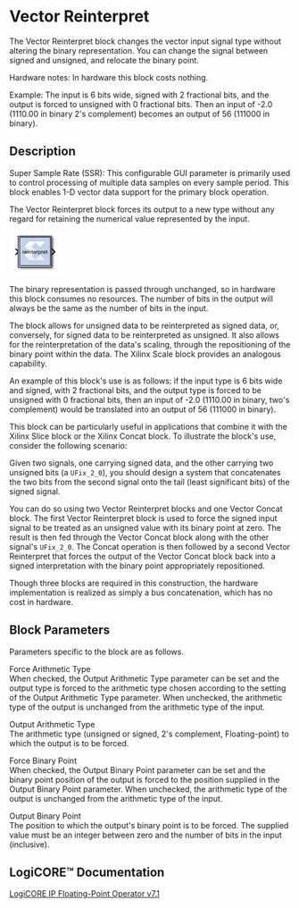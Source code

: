 # Vector Reinterpret

The Vector Reinterpret block changes the vector input signal type
without altering the binary representation. You can change the signal
between signed and unsigned, and relocate the binary point.

Hardware notes: In hardware this block costs nothing.

Example: The input is 6 bits wide, signed with 2 fractional bits, and
the output is forced to unsigned with 0 fractional bits. Then an input
of -2.0 (1110.00 in binary 2's complement) becomes an output of 56
(111000 in binary).

## Description

Super Sample Rate (SSR): This configurable GUI parameter is primarily
used to control processing of multiple data samples on every sample
period. This block enables 1-D vector data support for the primary block
operation.

The Vector Reinterpret block forces its output to a new type without any
regard for retaining the numerical value represented by the input.

![](./Images/hlv1555440983222.png)

The binary representation is passed through unchanged, so in hardware
this block consumes no resources. The number of bits in the output will
always be the same as the number of bits in the input.

The block allows for unsigned data to be reinterpreted as signed data,
or, conversely, for signed data to be reinterpreted as unsigned. It also
allows for the reinterpretation of the data's scaling, through the
repositioning of the binary point within the data. The Xilinx Scale
block provides an analogous capability.

An example of this block's use is as follows: if the input type is 6
bits wide and signed, with 2 fractional bits, and the output type is
forced to be unsigned with 0 fractional bits, then an input of -2.0
(1110.00 in binary, two's complement) would be translated into an output
of 56 (111000 in binary).

This block can be particularly useful in applications that combine it
with the Xilinx Slice block or the Xilinx Concat block. To illustrate
the block's use, consider the following scenario:

Given two signals, one carrying signed data, and the other carrying two
unsigned bits (a `UFix_2_0`), you should design a system that
concatenates the two bits from the second signal onto the tail (least
significant bits) of the signed signal.

You can do so using two Vector Reinterpret blocks and one Vector Concat
block. The first Vector Reinterpret block is used to force the signed
input signal to be treated as an unsigned value with its binary point at
zero. The result is then fed through the Vector Concat block along with
the other signal's `UFix_2_0`. The Concat operation is then followed by
a second Vector Reinterpret that forces the output of the Vector Concat
block back into a signed interpretation with the binary point
appropriately repositioned.

Though three blocks are required in this construction, the hardware
implementation is realized as simply a bus concatenation, which has no
cost in hardware.

## Block Parameters

Parameters specific to the block are as follows.

Force Arithmetic Type  
When checked, the Output Arithmetic Type parameter can be set and the
output type is forced to the arithmetic type chosen according to the
setting of the Output Arithmetic Type parameter. When unchecked, the
arithmetic type of the output is unchanged from the arithmetic type of
the input.

Output Arithmetic Type  
The arithmetic type (unsigned or signed, 2's complement, Floating-point)
to which the output is to be forced.

Force Binary Point  
When checked, the Output Binary Point parameter can be set and the
binary point position of the output is forced to the position supplied
in the Output Binary Point parameter. When unchecked, the arithmetic
type of the output is unchanged from the arithmetic type of the input.

Output Binary Point  
The position to which the output's binary point is to be forced. The
supplied value must be an integer between zero and the number of bits in
the input (inclusive).

## LogiCORE™ Documentation

[LogiCORE IP Floating-Point Operator
v7.1](https://www.xilinx.com/support/documentation/ip_documentation/floating_point/v7_1/pg060-floating-point.pdf)
